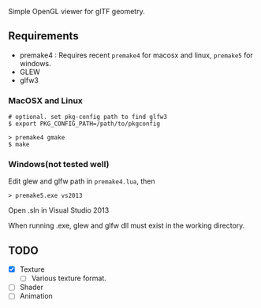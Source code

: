 Simple OpenGL viewer for glTF geometry.

## Requirements

* premake4 : Requires recent `premake4` for macosx and linux, `premake5` for windows.
* GLEW
* glfw3

### MacOSX and Linux


    # optional. set pkg-config path to find glfw3
    $ export PKG_CONFIG_PATH=/path/to/pkgconfig

    > premake4 gmake
    $ make

### Windows(not tested well)

Edit glew and glfw path in `premake4.lua`, then

    > premake5.exe vs2013

Open .sln in Visual Studio 2013

When running .exe, glew and glfw dll must exist in the working directory.

## TODO

* [x] Texture
  * [ ] Various texture format.
* [ ] Shader
* [ ] Animation
